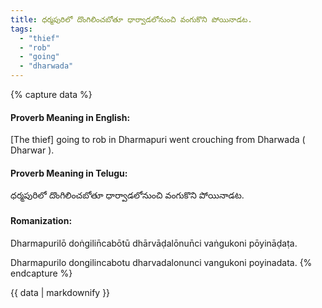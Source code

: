 ```yaml
---
title: ధర్మపురిలో దొంగిలించబోతూ ధార్వాడలోనుంచి వంగుకొని పోయినాడట.
tags:
  - "thief"
  - "rob"
  - "going"
  - "dharwada"
---
```


{% capture data %}
#### Proverb Meaning in English:
[The thief] going to rob in Dharmapuri went crouching from Dharwada ( Dharwar ).

#### Proverb Meaning in Telugu:
ధర్మపురిలో దొంగిలించబోతూ ధార్వాడలోనుంచి వంగుకొని పోయినాడట.

#### Romanization:
Dharmapurilō doṅgilin̄cabōtū dhārvāḍalōnun̄ci vaṅgukoni pōyināḍaṭa.

Dharmapurilo dongilincabotu dharvadalonunci vangukoni poyinadata.
{% endcapture %}

{{ data | markdownify }}

